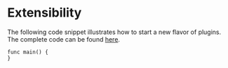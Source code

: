 

# Extensibility
The following code snippet illustrates how to start a new flavor of plugins.
The complete code can be found [here](https://github.com/ligato/cn-infra/blob/master/examples/simple-agent/agent.go).

```
func main() {
}
```
